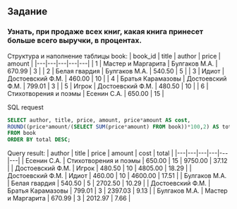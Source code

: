 ## Задание
### Узнать, при продаже всех книг, какая книга принесет больше всего выручки, в процентах.
Структура и наполнение таблицы book:
| book_id | title                 | author           | price  | amount |
|---|---|---|---|---|
| 1       | Мастер и Маргарита    | Булгаков М.А.    | 670.99 | 3      |
| 2       | Белая гвардия         | Булгаков М.А.    | 540.50 | 5      |
| 3       | Идиот                 | Достоевский Ф.М. | 460.00 | 10     |
| 4       | Братья Карамазовы     | Достоевский Ф.М. | 799.01 | 3      |
| 5       | Игрок                 | Достоевский Ф.М. | 480.50 | 10     |
| 6       | Стихотворения и поэмы | Есенин С.А.      | 650.00 | 15     |

SQL request
```SQL
SELECT author, title, price, amount, price*amount AS cost,
ROUND((price*amount/(SELECT SUM(price*amount) FROM book))*100,2) AS total
FROM book
ORDER BY total DESC;
```

Query result:
| author           | title                 | price  | amount | cost    | total |
|---|---|---|---|---|---|
| Есенин С.А.      | Стихотворения и поэмы | 650.00 | 15     | 9750.00 | 37.12 |
| Достоевский Ф.М. | Игрок                 | 480.50 | 10     | 4805.00 | 18.29 |
| Достоевский Ф.М. | Идиот                 | 460.00 | 10     | 4600.00 | 17.51 |
| Булгаков М.А.    | Белая гвардия         | 540.50 | 5      | 2702.50 | 10.29 |
| Достоевский Ф.М. | Братья Карамазовы     | 799.01 | 3      | 2397.03 | 9.13  |
| Булгаков М.А.    | Мастер и Маргарита    | 670.99 | 3      | 2012.97 | 7.66  |


